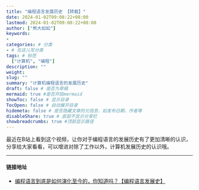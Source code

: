 ```yaml
---
title: "编程语言发展历史 【转载】"
date: 2024-01-02T09:08:22+08:00
lastmod: 2024-01-02T09:08:22+08:00
author: ["熊大如如"]
keywords: 
- 
categories: # 分类
- # 在这儿写分类
tags: # 标签
  ["计算机", "编程"]
description: ""
weight:
slug: ""
summary: "计算机编程语言的发展历史"
draft: false # 是否为草稿
mermaid: true #是否开启mermaid
showToc: false # 显示目录
TocOpen: false # 自动展开目录
hidemeta: false # 是否隐藏文章的元信息，如发布日期、作者等
disableShare: true # 底部不显示分享栏
showbreadcrumbs: true #顶部显示路径
---
```


最近在B站上看到这个视频，让你对于编程语言的发展历史有了更加清晰的认识，
分享给大家看看，可以增进对除了工作以外，计算机发展历史的认识哦。

---
#### 链接地址

+ [编程语言到底是如何演化至今的，你知道吗？【编程语言发展史】](https://www.bilibili.com/video/BV1NN4y1s7AM?spm_id_from=333.1007.tianma.1-3-3.click)